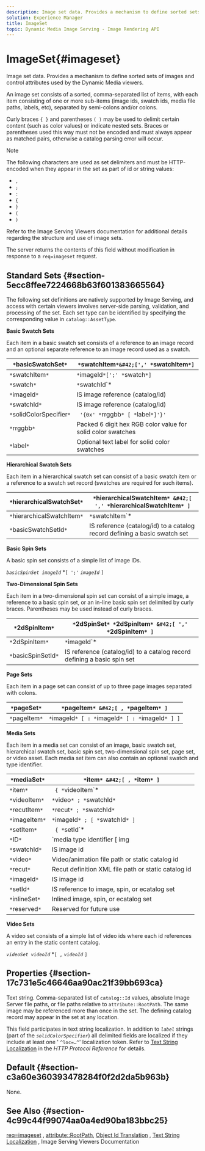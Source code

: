 ```yaml
---
description: Image set data. Provides a mechanism to define sorted sets of images and control attributes used by the Dynamic Media viewers.
solution: Experience Manager
title: ImageSet
topic: Dynamic Media Image Serving - Image Rendering API
---
```


# ImageSet{#imageset}

Image set data. Provides a mechanism to define sorted sets of images and control attributes used by the Dynamic Media viewers.

An image set consists of a sorted, comma-separated list of items, with each item consisting of one or more sub-items (image ids, swatch ids, media file paths, labels, etc), separated by semi-colons and/or colons.

Curly braces `{ }` and parentheses `( )` may be used to delimit certain content (such as color values) or indicate nested sets. Braces or parentheses used this way must not be encoded and must always appear as matched pairs, otherwise a catalog parsing error will occur.

>[!NOTE]
>
>The following characters are used as set delimiters and must be HTTP-encoded when they appear in the set as part of id or string values: 
>
>* `,` 
>* `;` 
>* `:` 
>* `{` 
>* `}` 
>* `(` 
>* `)` 


Refer to the Image Serving Viewers documentation for additional details regarding the structure and use of image sets.

The server returns the contents of this field without modification in response to a `req=imageset` request.

## Standard Sets {#section-5ecc8ffee7224668b63f601383665564}

The following set definitions are natively supported by Image Serving, and access with certain viewers involves server-side parsing, validation, and processing of the set. Each set type can be identified by specifying the corresponding value in `catalog::AssetType`.

**Basic Swatch Sets**

Each item in a basic swatch set consists of a reference to an image record and an optional separate reference to an image record used as a swatch. 

|  `*`basicSwatchSet`*`  | `*`swatchItem`*&#42;[',' *`swatchItem`*]`  |
|---|---|
|  `*`swatchItem`*`  | `*`imageId`*[';' *`swatch`*]`  |
|  `*`swatch`*`  | `*`swatchId`*|solidColorSpecifier`  |
|  `*`imageId`*`  | IS image reference (catalog/id)  |
|  `*`swatchId`*`  | IS image reference (catalog/id)  |
|  `*`solidColorSpecifier`*`  | ` '{0x' *`rrggbb`* [ *`label`*]'}'`  |
|  `*`rrggbb`*`  | Packed 6 digit hex RGB color value for solid color swatches  |
|  `*`label`*`  | Optional text label for solid color swatches  |

**Hierarchical Swatch Sets**

Each item in a hierarchical swatch set can consist of a basic swatch item or a reference to a swatch set record (swatches are required for such items).

|  `*`hierarchicalSwatchSet`*`  | `*`hierarchicalSwatchItem`* &#42;[ ',' *`hierarchicalSwatchItem`* ]`  |
|---|---|
|  `*`hierarchicalSwatchItem`*`  | `*`swatchItem`* | { *`basicSwatchSetId`* ';' *`swatch`* }`  |
|  `*`basicSwatchSetId`*`  | IS reference (catalog/id) to a catalog record defining a basic swatch set  |

**Basic Spin Sets**

A basic spin set consists of a simple list of image IDs.

*`basicSpinSet imageId`*  &#42;`[ ';'`  *`imageId`* `]`

**Two-Dimensional Spin Sets**

Each item in a two-dimensional spin set can consist of a simple image, a reference to a basic spin set, or an in-line basic spin set delimited by curly braces. Parentheses may be used instead of curly braces.

|  `*`2dSpinItem`*`  | `*`2dSpinSet`* *`2dSpinItem`* &#42;[ ',' *`2dSpinItem`* ]`  |
|---|---|
|  `*`2dSpinItem`*`  | `*`imageId`* | { '{' *`basicSpinSet`* '}' } | *`basicSpinSetId`*`  |
|  `*`basicSpinSetId`*`  | IS reference (catalog/id) to a catalog record defining a basic spin set  |

**Page Sets**

Each item in a page set can consist of up to three page images separated with colons.

|  `*`pageSet`*`  | `*`pageItem`* &#42;[ , *`pageItem`* ]`  |
|---|---|
|  `*`pageItem`*`  | `*`imageId`* [ : *`imageId`* [ : *`imageId`* ] ]`  |

**Media Sets**

Each item in a media set can consist of an image, basic swatch set, hierarchical swatch set, basic spin set, two-dimensional spin set, page set, or video asset. Each media set item can also contain an optional swatch and type identifier.

|  `*`mediaSet`*`  | `*`item`* &#42;[ , *`item`* ]`  |
|---|---|
|  `*`item`*`  | ` { *`videoItem`* | *`recutItem`* | *`imageItem`*}} | *`setItem`* } [ ; [ *`ID`* ] [ ; [ *`reserved`* ] ] ]`  |
|  `*`videoItem`*`  | `*`video`* ; *`swatchId`*`  |
|  `*`recutItem`*`  | `*`recut`* ; *`swatchId`*`  |
|  `*`imageItem`*`  | `*`imageId`* ; [ *`swatchId`* ]`  |
|  `*`setItem`*`  | ` { *`setId`* | { '{' *`inlineSet`* '}' } } ; *`swatchId`*`  |
|  `*`ID`*`  | `media type identifier [ img | basic | advanced_image | img | img_set | advanced_imageset | advanced_swatchset | spin | video ]`  |
|  `*`swatchId`*`  | IS image id  |
|  `*`video`*`  | Video/animation file path or static catalog id  |
|  `*`recut`*`  | Recut definition XML file path or static catalog id  |
|  `*`imageId`*`  | IS image id  |
|  `*`setId`*`  | IS reference to image, spin, or ecatalog set  |
|  `*`inlineSet`*`  | Inlined image, spin, or ecatalog set  |
|  `*`reserved`*`  | Reserved for future use  |

**Video Sets**

A video set consists of a simple list of video ids where each id references an entry in the static content catalog.

*`videoSet videoId`*  &#42;`[ ,`  *`videoId`* `]`

## Properties {#section-17c731e5c46646aa90ac21f39bb693ca}

Text string. Comma-separated list of `catalog::Id` values, absolute Image Server file paths, or file paths relative to `attribute::RootPath`. The same image may be referenced more than once in the set. The defining catalog record may appear in the set at any location.

This field participates in text string localization. In addition to *`label`* strings (part of the *`solidColorSpecifier`*) all delimited fields are localized if they include at least one ' `^loc=…^`' localization token. Refer to [Text String Localization](/help/aem-is-ir-api/is-api/http-ref/image-serving-api-ref/c-http-protocol-reference/c-syntax-and-features/r-text-string-localization.md) in the *HTTP Protocol Reference* for details.

## Default {#section-c3a60e360393478284f0f2d2da5b963b}

None.

## See Also {#section-4c99c44f99074aa0a4ed90ba183bbc25}

[req=imageset](/help/aem-is-ir-api/is-api/http-ref/image-serving-api-ref/c-http-protocol-reference/c-command-reference/r-req/r-req.md) , [attribute::RootPath](/help/aem-is-ir-api/is-api/image-catalog/image-serving-api-ref/c-image-catalog-reference/c-attributes-reference/r-rootpath.md), [Object Id Translation](/help/aem-is-ir-api/is-api/http-ref/image-serving-api-ref/c-http-protocol-reference/c-syntax-and-features/r-object-id-translation.md) , [Text String Localization](/help/aem-is-ir-api/is-api/http-ref/image-serving-api-ref/c-http-protocol-reference/c-syntax-and-features/r-text-string-localization.md) , Image Serving Viewers Documentation 
